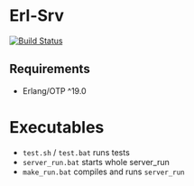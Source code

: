 # Erl-Srv

[![Build Status](https://travis-ci.org/M1nified/Erl-Srv.svg?branch=master)](https://travis-ci.org/M1nified/Erl-Srv)

## Requirements

- Erlang/OTP ^19.0

# Executables

- `test.sh` / `test.bat` runs tests
- `server_run.bat` starts whole server_run
- `make_run.bat` compiles and runs `server_run`
